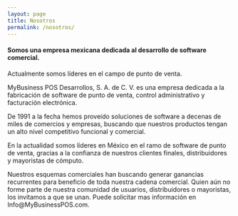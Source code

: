 ```yaml
---
layout: page
title: Nosotros
permalink: /nosotros/
---
```


<h4>Somos una empresa mexicana dedicada al desarrollo de software comercial.</h4>

Actualmente somos líderes en el campo de punto de venta.

<p>
  MyBusiness POS Desarrollos, S. A. de C. V. es una empresa dedicada a la fabricación de software de punto de venta, control administrativo y facturación electrónica.
</p>

<p>
  De 1991 a la fecha hemos proveído soluciones de software a decenas de miles de comercios y empresas, buscando que nuestros productos tengan un alto nivel competitivo funcional y comercial.
</p>

<p>En la actualidad somos líderes en México en el ramo de software de punto de venta, gracias a la confianza de nuestros clientes finales, distribuidores y mayoristas de cómputo.</p>

<p>
  Nuestros esquemas comerciales han buscando generar ganancias recurrentes para beneficio de toda nuestra cadena comercial. Quien aún no forme parte de nuestra comunidad de usuarios, distribuidores o mayoristas, los invitamos a que se unan. Puede solicitar mas información en
  <a href="mailto:Info@MyBusinessPOS.com"></a>Info@MyBusinessPOS.com.</a>
</p>
